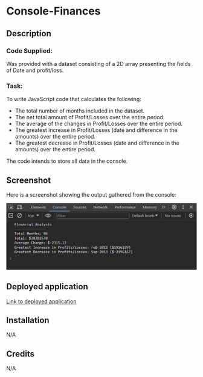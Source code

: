 # Console-Finances

## Description

### Code Supplied:

Was provided with a dataset consisting of a 2D array presenting the fields of Date and profit/loss.

### Task:

To write JavaScript code that calculates the following:

- The total number of months included in the dataset.
- The net total amount of Profit/Losses over the entire period.
- The average of the changes in Profit/Losses over the entire period.
- The greatest increase in Profit/Losses (date and difference in the amounts) over the entire period.
- The greatest decrease in Profit/Losses (date and difference in the amounts) over the entire period.

The code intends to store all data in the console. 

## Screenshot

Here is a screenshot showing the output gathered from the console:

![screenshot showing the output from the console](ConsoleScreenshot.png)

## Deployed application

[Link to deployed application](https://adam-deb.github.io/Console-Finances/)

## Installation

N/A

## Credits

N/A